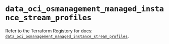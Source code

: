 # `data_oci_osmanagement_managed_instance_stream_profiles`

Refer to the Terraform Registory for docs: [`data_oci_osmanagement_managed_instance_stream_profiles`](https://registry.terraform.io/providers/oracle/oci/6.18.0/docs/data-sources/osmanagement_managed_instance_stream_profiles).

